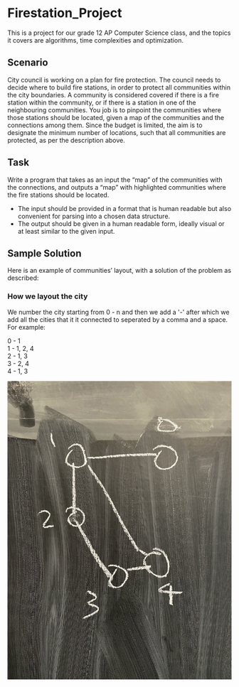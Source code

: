 # Firestation_Project

This is a project for our grade 12 AP Computer Science class, and the topics it covers are algorithms, time complexities and optimization.

## Scenario 

City council is working on a plan for fire protection.
The council needs to decide where to build fire stations, in order to protect all communities within the city
boundaries. A community is considered covered if there is a fire station within the community, or if there is a
station in one of the neighbouring communities.
You job is to pinpoint the communities where those stations should be located, given a map of the communities
and the connections among them.
Since the budget is limited, the aim is to designate the minimum number of locations, such that all communities
are protected, as per the description above.

## Task
Write a program that takes as an input the “map” of the communities with the connections, and outputs a “map”
with highlighted communities where the fire stations should be located.

* The input should be provided in a format that is human readable but also convenient for parsing into a
chosen data structure.
* The output should be given in a human readable form, ideally visual or at least similar to the given input.

## Sample Solution

Here is an example of communities’ layout, with a solution of the problem as described:

### How we layout the city

We number the city starting from 0 - n and then we add a '-' after which we add all the cities that it it connected to seperated by a comma and a space. For example:

0 - 1 </br>
1 - 1, 2, 4 </br>
2 - 1, 3 </br>
3 - 2, 4 </br>
4 - 1, 3 </br>

![](images/sampleCity.jpg)
